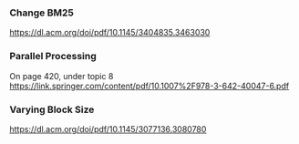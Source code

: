 ### Change BM25
https://dl.acm.org/doi/pdf/10.1145/3404835.3463030

### Parallel Processing
On page 420, under topic 8  
https://link.springer.com/content/pdf/10.1007%2F978-3-642-40047-6.pdf  

### Varying Block Size
https://dl.acm.org/doi/pdf/10.1145/3077136.3080780
